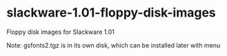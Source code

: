 # slackware-1.01-floppy-disk-images

Floppy disk images for Slackware 1.01

Note: gsfonts2.tgz is in its own disk, which can be installed later with menu
